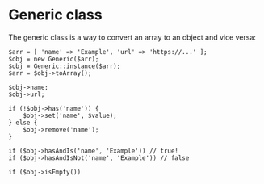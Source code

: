 # Generic class

The generic class is a way to convert an array to an object and vice versa:

```
$arr = [ 'name' => 'Example', 'url' => 'https://...' ];
$obj = new Generic($arr);
$obj = Generic::instance($arr);
$arr = $obj->toArray();

$obj->name;
$obj->url;

if (!$obj->has('name')) {
    $obj->set('name', $value);
} else {
    $obj->remove('name');
}

if ($obj->hasAndIs('name', 'Example')) // true!
if ($obj->hasAndIsNot('name', 'Example')) // false

if ($obj->isEmpty())
```
